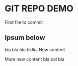 # GIT REPO DEMO	

First file to commit

## Ipsum below

bla bla bla  bklks
New content

More new content bla bal bla